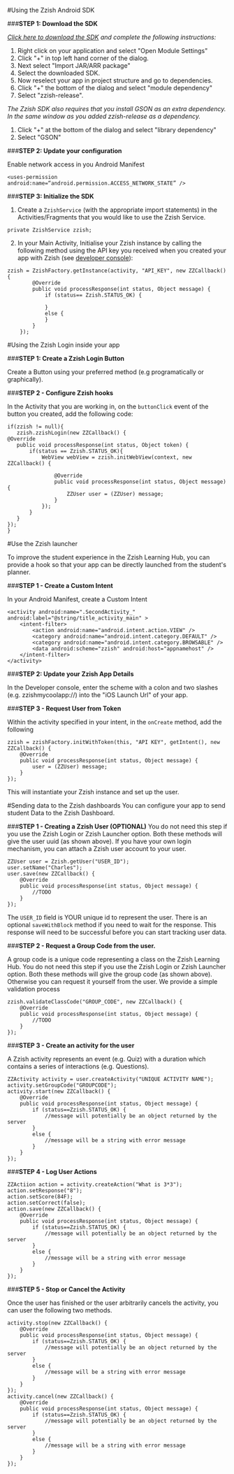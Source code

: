 #Using the Zzish Android SDK

###**STEP 1: Download the SDK**

*[Click here to download the SDK](https://github.com/Zzish/zzishsdk-android/raw/master/dist/zzish-release.aar) and complete the following instructions:*

1. Right click on your application and select "Open Module Settings"
2. Click "+" in top left hand corner of the dialog.
3. Next select "Import JAR/ARR package"
4. Select the downloaded SDK.
5. Now reselect your app in project structure and go to dependencies.
6. Click "+" the bottom of the dialog and select "module dependency" 
7. Select "zzish-release".

*The Zzish SDK also requires that you install GSON as an extra dependency. In the same window as you added zzish-release as a dependency.*

1. Click "+" at the bottom of the dialog and select "library dependency"
2. Select "GSON"

###**STEP 2: Update your configuration**

Enable network access in you Android Manifest

```
<uses-permission android:name=“android.permission.ACCESS_NETWORK_STATE” />

```

###**STEP 3: Initialize the SDK**

1. Create a `ZzishService` (with the appropriate import statements) in the Activities/Fragments that you would like to use the Zzish Service.
```
private ZzishService zzish;
```
2. In your Main Activity, Initialise your Zzish instance by calling the following method using the API key you received when you created your app with Zzish (see [developer console](https://developer.zzish.com)):

```
zzish = ZzishFactory.getInstance(activity, "API_KEY", new ZZCallback() {
        @Override
        public void processResponse(int status, Object message) {
            if (status== Zzish.STATUS_OK) {

            }
            else {
            }
        }
    });
```

#Using the Zzish Login inside your app

###**STEP 1: Create a Zzish Login Button**

Create a Button using your preferred method (e.g  programatically or graphically).

###**STEP 2 - Configure Zzish hooks**

In the Activity that you are working in, on the `buttonClick` event of the button you created, add the following code:
 
 ```
if(zzish != null){
    zzish.zzishLogin(new ZZCallback() {
@Override
    public void processResponse(int status, Object token) {
        if(status == Zzish.STATUS_OK){
            WebView webView = zzish.initWebView(context, new ZZCallback() {

                @Override
                public void processResponse(int status, Object message) {
                    ZZUser user = (ZZUser) message;
                }    
            });                        
        }
    }
});
}
```
#Use the Zzish launcher

To improve the student experience in the Zzish Learning Hub, you can provide a hook so that your app can be directly launched from the student's planner.
 
###**STEP 1 - Create a Custom Intent**

In your Android Manifest, create a Custom Intent

```
<activity android:name=".SecondActivity_" android:label="@string/title_activity_main" >
    <intent-filter>
        <action android:name="android.intent.action.VIEW" />
        <category android:name="android.intent.category.DEFAULT" />
        <category android:name="android.intent.category.BROWSABLE" />
        <data android:scheme="zzish" android:host="appnamehost" />
    </intent-filter>
</activity>
```

###**STEP 2: Update your Zzish App Details**

In the Developer console, enter the scheme with a colon and two slashes (e.g. zzishmycoolapp://) into the "iOS Launch Url" of your app. 
 
###**STEP 3 - Request User from Token**

Within the activity specified in your intent, in the `onCreate` method, add the following

```
zzish = zzishFactory.initWithToken(this, "API KEY", getIntent(), new ZZCallback() {
    @Override
    public void processResponse(int status, Object message) {
        user = (ZZUser) message;
    }
});
```

This will instantiate your Zzish instance and set up the user.

#Sending data to the Zzish dashboards
You can configure your app to send student Data to the Zzish Dashboard.

###**STEP 1 - Creating a Zzish User (OPTIONAL)**
You do not need this step if you use the Zzish Login or Zzish Launcher option. Both these methods will give the user uuid (as shown above). If you have your own login mechanism, you can attach a Zzish user account to your user.

```
ZZUser user = Zzish.getUser("USER_ID");
user.setName("Charles");
user.save(new ZZCallback() {
    @Override
    public void processResponse(int status, Object message) {
        //TODO
    }
});
```

The `USER_ID` field is YOUR unique id to represent the user. There is an optional `saveWithBlock` method if you need to wait for the response. This response will need to be successful before you can start tracking user data.
 
###**STEP 2 - Request a Group Code from the user.**

A group code is a unique code representing a class on the Zzish Learning Hub. You do not need this step if you use the Zzish Login or Zzish Launcher option. Both these methods will give the group code (as shown above). Otherwise you can request it yourself from the user. We provide a simple validation process

```
zzish.validateClassCode("GROUP_CODE", new ZZCallback() {
    @Override
    public void processResponse(int status, Object message) {
        //TODO
    }
});
```

###**STEP 3 - Create an activity for the user**

A Zzish activity represents an event (e.g. Quiz) with a duration which contains a series of interactions (e.g. Questions).

```
ZZActivity activity = user.createActivity("UNIQUE ACTIVITY NAME");
activity.setGroupCode("GROUPCODE");
activity.start(new ZZCallback() {
    @Override
    public void processResponse(int status, Object message) {
        if (status==Zzish.STATUS_OK) {
            //message will potentially be an object returned by the server
        }
        else {
            //message will be a string with error message
        }
    }
});
```

###**STEP 4 - Log User Actions**

```
ZZActiion action = activity.createAction("What is 3*3");
action.setResponse("8");
action.setScore(84F);
action.setCorrect(false);
action.save(new ZZCallback() {
    @Override
    public void processResponse(int status, Object message) {
        if (status==Zzish.STATUS_OK) {
            //message will potentially be an object returned by the server
        }
        else {
            //message will be a string with error message
        }
    }
});
```

###**STEP 5 - Stop or Cancel the Activity**

Once the user has finished or the user arbitrarily cancels the activity, you can user the following two methods.

```
activity.stop(new ZZCallback() {
    @Override
    public void processResponse(int status, Object message) {
        if (status==Zzish.STATUS_OK) {
            //message will potentially be an object returned by the server
        }
        else {
            //message will be a string with error message
        }
    }
});
activity.cancel(new ZZCallback() {
    @Override
    public void processResponse(int status, Object message) {
        if (status==Zzish.STATUS_OK) {
            //message will potentially be an object returned by the server
        }
        else {
            //message will be a string with error message
        }
    }
});
```
